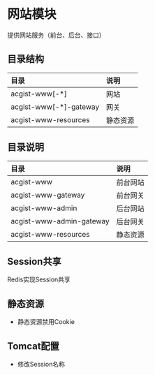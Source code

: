 # 网站模块

提供网站服务（前台、后台、接口）

## 目录结构

|目录|说明|
|:--|:--|
|acgist-www[-*]|网站|
|acgist-www[-*]-gateway|网关|
|acgist-www-resources|静态资源|

## 目录说明

|目录|说明|
|:--|:--|
|acgist-www|前台网站|
|acgist-www-gateway|前台网关|
|acgist-www-admin|后台网站|
|acgist-www-admin-gateway|后台网关|
|acgist-www-resources|静态资源|

## Session共享

Redis实现Session共享

## 静态资源

* 静态资源禁用Cookie

## Tomcat配置

* 修改Session名称